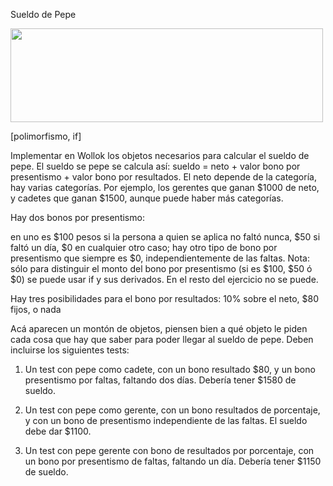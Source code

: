 Sueldo de Pepe

<img src="img/money.png" height="150" width="500">

[polimorfismo, if]

  Implementar en Wollok los objetos necesarios para calcular el sueldo de pepe.
El sueldo se pepe se calcula así: sueldo = neto + valor bono por presentismo + valor bono por resultados.
El neto depende de la categoría, hay varias categorías. Por ejemplo, los gerentes que ganan $1000 de neto, y cadetes que ganan $1500, aunque puede haber más categorías.

Hay dos bonos por presentismo:

en uno es $100 pesos si la persona a quien se aplica no faltó nunca, $50 si faltó un día, $0 en cualquier otro caso;
hay otro tipo de bono por presentismo que siempre es $0, independientemente de las faltas.
Nota: sólo para distinguir el monto del bono por presentismo (si es $100, $50 ó $0) se puede usar if y sus derivados. En el resto del ejercicio no se puede.

Hay tres posibilidades para el bono por resultados:
10% sobre el neto,
$80 fijos,
o nada

Acá aparecen un montón de objetos, piensen bien a qué objeto le piden cada cosa que hay que saber para poder llegar al sueldo de pepe.
Deben incluirse los siguientes tests:

1) Un test con pepe como cadete, con un bono resultado $80, y un bono presentismo por faltas, faltando dos días. Debería tener $1580 de sueldo.

2) Un test con pepe como gerente, con un bono resultados de porcentaje, y con un bono de presentismo independiente de las faltas. El sueldo debe dar $1100.

3) Un test con pepe gerente con bono de resultados por porcentaje, con un bono por presentismo de faltas, faltando un día. Debería tener $1150 de sueldo.


